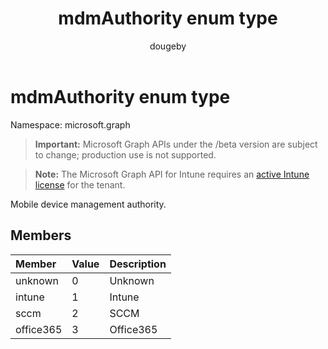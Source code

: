 ﻿---
title: "mdmAuthority enum type"
description: "Mobile device management authority."
author: "dougeby"
localization_priority: Normal
ms.prod: "intune"
doc_type: enumPageType
---

# mdmAuthority enum type

Namespace: microsoft.graph

> **Important:** Microsoft Graph APIs under the /beta version are subject to change; production use is not supported.

> **Note:** The Microsoft Graph API for Intune requires an [active Intune license](https://go.microsoft.com/fwlink/?linkid=839381) for the tenant.

Mobile device management authority.

## Members

| Member    | Value | Description |
| :-------- | :---- | :---------- |
| unknown   | 0     | Unknown     |
| intune    | 1     | Intune      |
| sccm      | 2     | SCCM        |
| office365 | 3     | Office365   |

